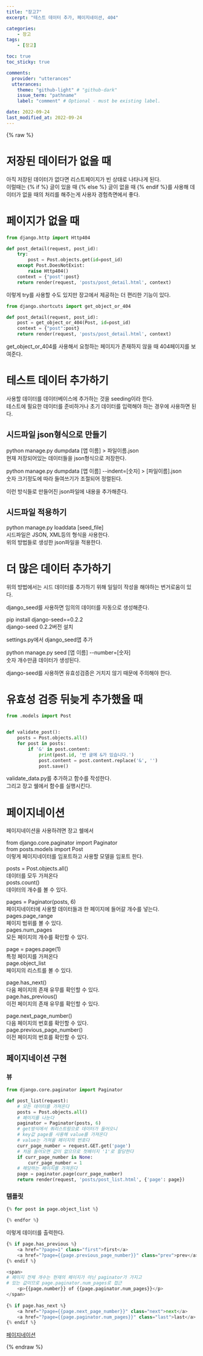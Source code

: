 ```yaml
---
title: "장고7"
excerpt: "테스트 데이터 추가, 페이지네이션, 404"

categories:
    - 장고
tags:
    - [장고]

toc: true
toc_sticky: true

comments:
  provider: "utterances"
  utterances:
    theme: "github-light" # "github-dark"
    issue_term: "pathname"
    label: "comment" # Optional - must be existing label.

date: 2022-09-24
last_modified_at: 2022-09-24
---
```

{% raw %}
# 저장된 데이터가 없을 때
아직 저장된 데이터가 없다면 리스트페이지가 빈 상태로 나타나게 된다.  
이럴때는 {% if %} 글이 있을 때 {% else %} 글이 없을 때 {% endif %}를 사용해 데이터가 없을 때의 처리를 해주는게 사용자 경험측면에서 좋다.  


# 페이지가 없을 때

```python
from django.http import Http404

def post_detail(request, post_id):
    try:
        post = Post.objects.get(id=post_id)
    except Post.DoesNotExist:
        raise Http404()
    context = {"post":post}
    return render(request, 'posts/post_detail.html', context)
```
이렇게 try를 사용할 수도 있지만 장고에서 제공하는 더 편리한 기능이 있다.  

```python
from django.shortcuts import get_object_or_404

def post_detail(request, post_id):
    post = get_object_or_404(Post, id=post_id)
    context = {"post":post}
    return render(request, 'posts/post_detail.html', context)
```
get_object_or_404를 사용해서 요청하는 페이지가 존재하지 않을 때 404페이지를 보여준다.  

# 테스트 데이터 추가하기
사용할 데이터를 데이터베이스에 추가하는 것을 seeding이라 한다.  
테스트에 필요한 데이터를 준비하거나 초기 데이터를 입력해야 하는 경우에 사용하면 된다.  

## 시드파일 json형식으로 만들기
python manage.py dumpdata [앱 이름] > 파일이름.json  
현재 저장되어있는 데이터들을 json형식으로 저장한다.  

python manage.py dumpdata [앱 이름] --indent=[숫자] > [파일이름].json  
숫자 크기정도에 따라 들여쓰기가 조절되어 정렬된다.  

이런 방식들로 만들어진 json파일에 내용을 추가해준다.  

## 시드파일 적용하기
python manage.py loaddata [seed_file]  
시드파일은 JSON, XML등의 형식을 사용한다.  
위의 방법들로 생성한 json파일을 적용한다.  

# 더 많은 데이터 추가하기
위의 방법에서는 시드 데이터를 추가하기 위해 일일이 작성을 해야하는 번거로움이 있다.  

django_seed를 사용하면 임의의 데이터를 자동으로 생성해준다.  

pip install django-seed==0.2.2  
django-seed 0.2.2버전 설치  

settings.py에서 django_seed앱 추가  

python manage.py seed [앱 이름] --number=[숫자]  
숫자 개수만큼 데이터가 생성된다.  

django-seed를 사용하면 유효성검증은 거치지 않기 때문에 주의해야 한다.  

# 유효성 검증 뒤늦게 추가했을 때

```python
from .models import Post


def validate_post():
    posts = Post.objects.all()
    for post in posts:
        if '&' in post.content:
            print(post.id, '번 글에 &가 있습니다.')
            post.content = post.content.replace('&', '')
            post.save()
```
validate_data.py를 추가하고 함수를 작성한다.  
그리고 장고 쉘에서 함수를 실행시킨다.  

# 페이지네이션
페이지네이션을 사용하려면 장고 쉘에서  

from django.core.paginator import Paginator  
from posts.models import Post  
이렇게 페이지네이터를 임포트하고 사용할 모델을 임포트 한다.  

posts = Post.objects.all()  
데이터를 모두 가져온다  
posts.count()  
데이터의 개수를 볼 수 있다.  

pages = Paginator(posts, 6)  
페이지네이터에 사용할 데이터들과 한 페이지에 들어갈 개수를 넣는다.  
pages.page_range  
페이지 범위를 볼 수 있다.  
pages.num_pages  
모든 페이지의 개수를 확인할 수 있다.  

page = pages.page(1)  
특정 페이지를 가져온다  
page.object_list  
페이지의 리스트를 볼 수 있다.  

page.has_next()  
다음 페이지의 존재 유무를 확인할 수 있다.  
page.has_previous()  
이전 페이지의 존재 유무를 확인할 수 있다.  

page.next_page_number()  
다음 페이지의 번호를 확인할 수 있다.  
page.previous_page_number()  
이전 페이지의 번호를 확인할 수 있다.  


## 페이지네이션 구현

### 뷰

```python
from django.core.paginator import Paginator

def post_list(request):
    # 모든 데이터를 가져온다
    posts = Post.objects.all()
    # 페이지를 나눈다
    paginator = Paginator(posts, 6)
    # get방식에서 쿼리스트링으로 데이터가 들어오니
    # key값 page를 사용해 value를 가져온다
    # value는 가져올 페이지의 번호다
    curr_page_number = request.GET.get('page')
    # 처음 들어오면 값이 없으므로 첫페이지 '1'로 할당한다
    if curr_page_number is None:
        curr_page_number = 1
    # 해당하는 페이지를 가져온다
    page = paginator.page(curr_page_number)
    return render(request, 'posts/post_list.html', {'page': page})
```

### 템플릿

```python
{% for post in page.object_list %}

{% endfor %}
```
이렇게 데이터를 출력한다.  

```python
{% if page.has_previous %}
    <a href="?page=1" class="first">first</a>
    <a href="?page={{page.previous_page_number}}" class="prev">prev</a>
{% endif %}

<span>
# 페이지 전체 개수는 현재의 페이지가 아닌 paginator가 가지고
# 있는 값이므로 page.paginator.num_pages로 접근
    <p>{{page.number}} of {{page.paginator.num_pages}}</p>
</span>
            
{% if page.has_next %}
    <a href="?page={{page.next_page_number}}" class="next">next</a>
    <a href="?page={{page.paginator.num_pages}}" class="last">last</a>
{% endif %}
```

<a href="https://docs.djangoproject.com/en/2.2/topics/pagination/">페이지네이션</a>


{% endraw %}
